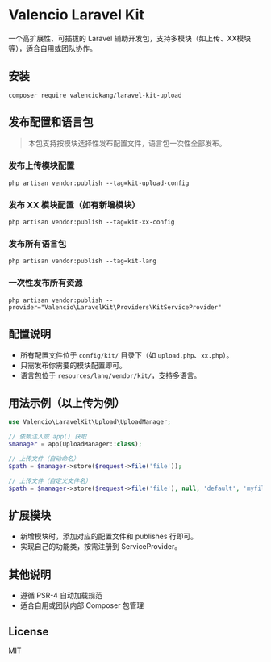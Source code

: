 # Valencio Laravel Kit

一个高扩展性、可插拔的 Laravel 辅助开发包，支持多模块（如上传、XX模块等），适合自用或团队协作。

## 安装

```shell
composer require valenciokang/laravel-kit-upload
```

## 发布配置和语言包

> 本包支持按模块选择性发布配置文件，语言包一次性全部发布。

### 发布上传模块配置
```shell
php artisan vendor:publish --tag=kit-upload-config
```

### 发布 XX 模块配置（如有新增模块）
```shell
php artisan vendor:publish --tag=kit-xx-config
```

### 发布所有语言包
```shell
php artisan vendor:publish --tag=kit-lang
```

### 一次性发布所有资源
```shell
php artisan vendor:publish --provider="Valencio\LaravelKit\Providers\KitServiceProvider"
```

## 配置说明

- 所有配置文件位于 `config/kit/` 目录下（如 `upload.php`、`xx.php`）。
- 只需发布你需要的模块配置即可。
- 语言包位于 `resources/lang/vendor/kit/`，支持多语言。

## 用法示例（以上传为例）

```php
use Valencio\LaravelKit\Upload\UploadManager;

// 依赖注入或 app() 获取
$manager = app(UploadManager::class);

// 上传文件（自动命名）
$path = $manager->store($request->file('file'));

// 上传文件（自定义文件名）
$path = $manager->store($request->file('file'), null, 'default', 'myfile.jpg');
```

## 扩展模块

- 新增模块时，添加对应的配置文件和 publishes 行即可。
- 实现自己的功能类，按需注册到 ServiceProvider。

## 其他说明

- 遵循 PSR-4 自动加载规范
- 适合自用或团队内部 Composer 包管理

## License

MIT